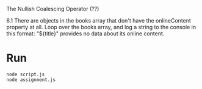 The Nullish Coalescing Operator (??)

6.1 There are objects in the books array that don't have the onlineContent property at all. Loop over the books array, and log a string to the console in this format: "${title}" provides no data about its online content.

# Run

```
node script.js
node assignment.js
```
